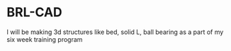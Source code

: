 BRL-CAD
=======

I will be making 3d structures like bed, solid L, ball bearing as a part of my six week training program
